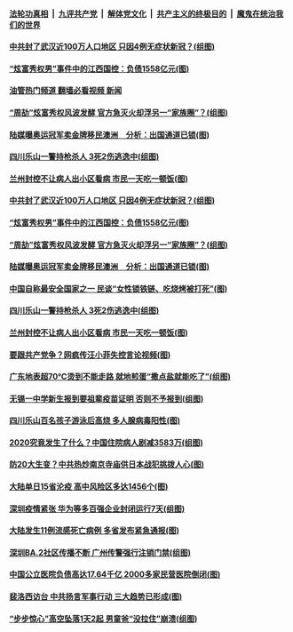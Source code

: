 ####  [法轮功真相](../../../../basic/blob/master/README.md?t=07280331) &nbsp;|&nbsp; [九评共产党](../../../../9ping.md/blob/master/README.md?t=07280331) &nbsp;|&nbsp; [解体党文化](../../../../jtdwh.md/blob/master/README.md?t=07280331)  &nbsp;|&nbsp; [共产主义的终极目的](../../../../gczydzjmd.md/blob/master/README.md?t=07280331) &nbsp;|&nbsp; [魔鬼在统治我们的世界](../../../../mgztzwmdsj.md/blob/master/README.md?t=07280331) 

#### [中共封了武汉近100万人口地区 只因4例无症状新冠？(组图)](../pages/p1/1012846.md?t=07280331) 

#### [“炫富秀权男”事件中的江西国控：负债1558亿元(图)](../pages/p1/1012844.md?t=07280331) 

#### [油管热门频道 翻墙必看视频 新闻](http://45.76.130.85:81/youtube.html?07280331)

#### [“周劼”炫富秀权风波发酵 官方急灭火却浮另一“家族圈”？(组图)](../pages/p1/1012842.md?t=07280331) 

#### [陆媒曝奥运冠军卖金牌移民澳洲　分析：出国通道已锁(图)](../pages/p1/1012822.md?t=07280331) 

#### [四川乐山一警持枪杀人 3死2伤逃逸中(组图)](../pages/p1/1012807.md?t=07280331) 

#### [兰州封控不让病人出小区看病 市民一天吃一顿饭(图)](../pages/p1/1012728.md?t=07280331) 

#### [中共封了武汉近100万人口地区 只因4例无症状新冠？(组图)](../pages/p1/1012846.md?t=07280331) 

#### [“炫富秀权男”事件中的江西国控：负债1558亿元(图)](../pages/p1/1012844.md?t=07280331) 

#### [“周劼”炫富秀权风波发酵 官方急灭火却浮另一“家族圈”？(组图)](../pages/p1/1012842.md?t=07280331) 

#### [陆媒曝奥运冠军卖金牌移民澳洲　分析：出国通道已锁(图)](../pages/p1/1012822.md?t=07280331) 

#### [中国自称最安全国家之一 民谈“女性锁铁链、吃烧烤被打死”(图)](../pages/p1/1012818.md?t=07280331) 

#### [四川乐山一警持枪杀人 3死2伤逃逸中(组图)](../pages/p1/1012807.md?t=07280331) 

#### [兰州封控不让病人出小区看病 市民一天吃一顿饭(图)](../pages/p1/1012728.md?t=07280331) 

#### [要跟共产党争？网疯传汪小菲失控言论视频(图)](../pages/p1/1012725.md?t=07280331) 

#### [广东地表超70℃烫到不能走路 就地煎蛋“撒点盐就能吃了”(组图)](../pages/p1/1012716.md?t=07280331) 

#### [无锡一中学新生报到要祖辈疫苗证明 否则不予报到(组图)](../pages/p1/1012719.md?t=07280331) 

#### [四川乐山百名孩子游泳后高烧 多人腺病毒阳性(图)](../pages/p1/1012703.md?t=07280331) 

#### [2020究竟发生了什么？中国住院病人剧减3583万(组图)](../pages/p1/1012669.md?t=07280331) 

#### [防20大生变？中共热炒南京寺庙供日本战犯挑拨人心(图)](../pages/p1/1012648.md?t=07280331) 

#### [大陆单日15省沦疫 高中风险区多达1456个(图)](../pages/p1/1012660.md?t=07280331) 

#### [深圳疫情紧张 华为等多百强企业封闭运行7天(组图)](../pages/p1/1012634.md?t=07280331) 

#### [大陆发生11例流感死亡病例 多省发布紧急通报(图)](../pages/p1/1012617.md?t=07280331) 

#### [深圳BA.2社区传播不断 广州传警强行注销门禁(组图)](../pages/p1/1012586.md?t=07280331) 

#### [中国公立医院负债高达17.64千亿 2000多家民营医院倒闭(图)](../pages/p1/1012574.md?t=07280331) 

#### [裴洛西访台 中共扬言军事行动 三大趋势已形成(图)](../pages/p1/1012566.md?t=07280331) 

#### [“步步惊心”高空坠落1天2起 男童爸“没拉住”崩溃(组图)](../pages/p1/1012548.md?t=07280331) 

<img src='http://gfw-breaker.win/goodnews/indexes/p1.md' width='0px' height='0px'/>
